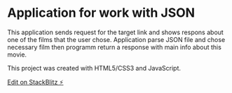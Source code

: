 # Application for work with JSON

This application sends request for the target link and shows respons about one of the films that the user chose. Application parse JSON file and chose necessary film then programm return a response with main info about this movie.

This project was created with HTML5/CSS3 and JavaScript.

[Edit on StackBlitz ⚡️](https://stackblitz.com/edit/starwars)
